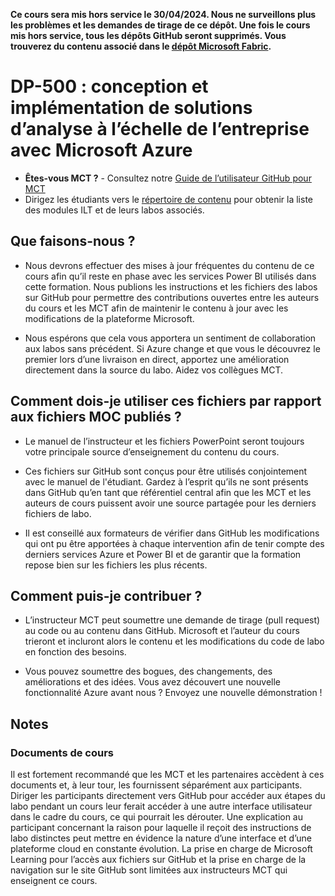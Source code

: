 **Ce cours sera mis hors service le **30/04/2024**. Nous ne surveillons plus les problèmes et les demandes de tirage de ce dépôt. Une fois le cours mis hors service, tous les dépôts GitHub seront supprimés. Vous trouverez du contenu associé dans le [dépôt Microsoft Fabric](https://github.com/MicrosoftLearning/mslearn-fabric).**

# DP-500 : conception et implémentation de solutions d’analyse à l’échelle de l’entreprise avec Microsoft Azure

- **Êtes-vous MCT ?** - Consultez notre [Guide de l’utilisateur GitHub pour MCT](https://microsoftlearning.github.io/MCT-User-Guide/)
- Dirigez les étudiants vers le [répertoire de contenu](https://microsoftlearning.github.io/DP-500-Azure-Data-Analyst/) pour obtenir la liste des modules ILT et de leurs labos associés.

## Que faisons-nous ?

- Nous devrons effectuer des mises à jour fréquentes du contenu de ce cours afin qu’il reste en phase avec les services Power BI utilisés dans cette formation.  Nous publions les instructions et les fichiers des labos sur GitHub pour permettre des contributions ouvertes entre les auteurs du cours et les MCT afin de maintenir le contenu à jour avec les modifications de la plateforme Microsoft.

- Nous espérons que cela vous apportera un sentiment de collaboration aux labos sans précédent. Si Azure change et que vous le découvrez le premier lors d’une livraison en direct, apportez une amélioration directement dans la source du labo.  Aidez vos collègues MCT.

## Comment dois-je utiliser ces fichiers par rapport aux fichiers MOC publiés ?

- Le manuel de l’instructeur et les fichiers PowerPoint seront toujours votre principale source d’enseignement du contenu du cours.

- Ces fichiers sur GitHub sont conçus pour être utilisés conjointement avec le manuel de l'étudiant. Gardez à l’esprit qu’ils ne sont présents dans GitHub qu’en tant que référentiel central afin que les MCT et les auteurs de cours puissent avoir une source partagée pour les derniers fichiers de labo.

- Il est conseillé aux formateurs de vérifier dans GitHub les modifications qui ont pu être apportées à chaque intervention afin de tenir compte des derniers services Azure et Power BI et de garantir que la formation repose bien sur les fichiers les plus récents.

## Comment puis-je contribuer ?

- L’instructeur MCT peut soumettre une demande de tirage (pull request) au code ou au contenu dans GitHub. Microsoft et l’auteur du cours trieront et incluront alors le contenu et les modifications du code de labo en fonction des besoins.

- Vous pouvez soumettre des bogues, des changements, des améliorations et des idées.  Vous avez découvert une nouvelle fonctionnalité Azure avant nous ?  Envoyez une nouvelle démonstration !

## Notes

### Documents de cours

Il est fortement recommandé que les MCT et les partenaires accèdent à ces documents et, à leur tour, les fournissent séparément aux participants.  Diriger les participants directement vers GitHub pour accéder aux étapes du labo pendant un cours leur ferait accéder à une autre interface utilisateur dans le cadre du cours, ce qui pourrait les dérouter. Une explication au participant concernant la raison pour laquelle il reçoit des instructions de labo distinctes peut mettre en évidence la nature d’une interface et d’une plateforme cloud en constante évolution. La prise en charge de Microsoft Learning pour l’accès aux fichiers sur GitHub et la prise en charge de la navigation sur le site GitHub sont limitées aux instructeurs MCT qui enseignent ce cours.

